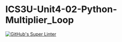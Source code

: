 # ICS3U-Unit4-02-Python-Multiplier_Loop

[![GitHub's Super Linter](https://github.com/Rodas-Nega1/ICS3U-Unit4-02-Python-Multiplier_Loop/workflows/GitHub's%20Super%20Linter/badge.svg)](https://github.com/Rodas-Nega1/ICS3U-Unit4-02-Python-Multiplier_Loop/actions)
